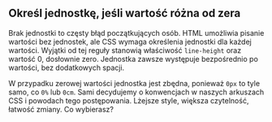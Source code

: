 
## Określ jednostkę, jeśli wartość różna od zera

Brak jednostki to częsty błąd początkujących osób. HTML umożliwia pisanie wartości bez jednostek, ale CSS wymaga określenia jednostki dla każdej wartości. Wyjątki od tej reguły stanowią właściwość `line-height` oraz wartość 0, dosłownie zero. Jednostka zawsze występuje bezpośrednio po wartości, bez dodatkowych spacji.

W przypadku zerowej wartości jednostka jest zbędna, ponieważ `0px` to tyle samo, co `0%` lub `0cm`. Sami decydujemy o konwencjach w naszych arkuszach CSS i powodach tego postępowania. Lżejsze style, większa czytelność, łatwość zmiany. Co wybierasz?
